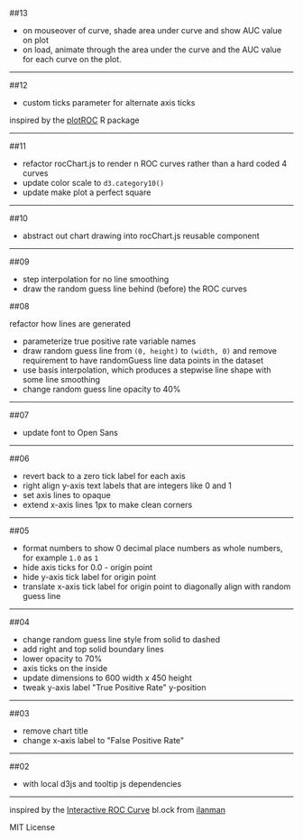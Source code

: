 ##13

+ on mouseover of curve, shade area under curve and show AUC value on plot
+ on load, animate through the area under the curve and the AUC value for
each curve on the plot. 

---

##12

+ custom ticks parameter for alternate axis ticks

inspired by the [plotROC](http://sachsmc.github.io/plotROC/) R package

---

##11

+ refactor rocChart.js to render n ROC curves rather than a hard coded 4 curves
+ update color scale to `d3.category10()`
+ update make plot a perfect square

---

##10

+ abstract out chart drawing into rocChart.js reusable component

---

##09

+ step interpolation for no line smoothing
+ draw the random guess line behind (before) the ROC curves

##08

refactor how lines are generated
+ parameterize true positive rate variable names
+ draw random guess line from `(0, height)` to `(width, 0)` and remove requirement to have randomGuess line data points in the dataset
+ use basis interpolation, which produces a stepwise line shape with some line smoothing
+ change random guess line opacity to 40%

---

##07

+ update font to Open Sans

---

##06

+ revert back to a zero tick label for each axis
+ right align y-axis text labels that are integers like 0 and 1
+ set axis lines to opaque
+ extend x-axis lines 1px to make clean corners

---

##05

+ format numbers to show 0 decimal place numbers as whole numbers, for example `1.0` as `1`
+ hide axis ticks for 0.0 - origin point
+ hide y-axis tick label for origin point
+ translate x-axis tick label for origin point to diagonally align with random guess line


---

##04
+ change random guess line style from solid to dashed
+ add right and top solid boundary lines
+ lower opacity to 70%
+ axis ticks on the inside
+ update dimensions to 600 width x 450 height
+ tweak y-axis label "True Positive Rate" y-position

---

##03
+ remove chart title
+ change x-axis label to "False Positive Rate"

---

##02
+ with local d3js and tooltip js dependencies

---

inspired by the [Interactive ROC Curve](http://bl.ocks.org/ilanman/f1b4a29749408dd826ef) bl.ock from [ilanman](http://bl.ocks.org/ilanman)

MIT License
